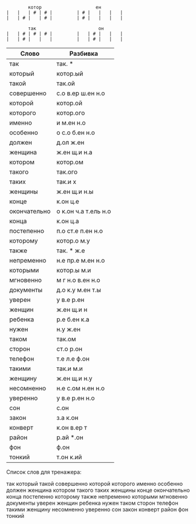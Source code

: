 ```

        котор                    ен
|   |   | # | # |         | # |   |   |   |
|   | # |   | # |         | # |   |   |   |

        так                       он
|   | # | # | # |         |   | # |   |   |
|   | # |   |   |         |   | # |   |   |

```


| Слово | Разбивка |
| --- | --- |
| так | так. \* | 
| который | котор.ый | 
| такой | так.ой | 
| совершенно | с.о в.ер ш.ен н.о | 
| которой | котор.ой | 
| которого | котор.ого | 
| именно | и м.ен н.о | 
| особенно | о с.о б.ен н.о | 
| должен | д.ол ж.ен | 
| женщина | ж.ен щ.и н.а | 
| котором | котор.ом | 
| такого | так.ого | 
| таких | так.и х | 
| женщины | ж.ен щ.и н.ы | 
| конце | к.он ц.е | 
| окончательно | о к.он ч.а т.ель н.о | 
| конца | к.он ц.а | 
| постепенно | п.о ст.е п.ен н.о | 
| которому | котор.о м.у | 
| также | так. \* ж.е | 
| непременно | н.е пр.е м.ен н.о | 
| которыми | котор.ы м.и | 
| мгновенно | м г н.о в.ен н.о | 
| документы | д.о к.у м.ен т.ы | 
| уверен | у в.е р.ен | 
| женщин | ж.ен щ.и н | 
| ребенка | р.е б.ен к.а | 
| нужен | н.у ж.ен | 
| таком | так.ом | 
| сторон | ст.о р.он | 
| телефон | т.е л.е ф.он | 
| такими | так.и м.и | 
| женщину | ж.ен щ.и н.у | 
| несомненно | н.е с.ом н.ен н.о | 
| уверенно | у в.е р.ен н.о | 
| сон | с.он | 
| закон | з.а к.он | 
| конверт | к.он в.ер т | 
| район | р.ай  \*.он | 
| фон | ф.он | 
| тонкий | т.он к.ий | 

Список слов для тренажера:

так который такой совершенно которой которого именно особенно должен женщина котором такого таких женщины конце окончательно конца постепенно которому также непременно которыми мгновенно документы уверен женщин ребенка нужен таком сторон телефон такими женщину несомненно уверенно сон закон конверт район фон тонкий
